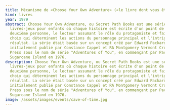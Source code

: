 ```yaml
---
title: Mécanisme de «Choose Your Own Adventure» («le livre dont vous êtes le héro»)
kind: livres
year: 1979
abstract: Choose Your Own Adventure, ou Secret Path Books est une série de
  livres-jeux pour enfants où chaque histoire est écrite d'un point de vue à la
  deuxième personne, le lecteur assumant le rôle du protagoniste et faisant des
  choix qui déterminent les actions du personnage principal et l'intrigue.
  résultat. La série était basée sur un concept créé par Edward Packard et
  initialement publié par Constance Cappel et RA Montgomery Vermont Crossroads
  Press sous le nom de série "Adventures of You", en commençant par Packard's
  Sugarcane Island en 1976.
description: Choose Your Own Adventure, ou Secret Path Books est une série de
  livres-jeux pour enfants où chaque histoire est écrite d'un point de vue à la
  deuxième personne, le lecteur assumant le rôle du protagoniste et faisant des
  choix qui déterminent les actions du personnage principal et l'intrigue.
  résultat. La série était basée sur un concept créé par Edward Packard et
  initialement publié par Constance Cappel et RA Montgomery Vermont Crossroads
  Press sous le nom de série "Adventures of You", en commençant par Packard's
  Sugarcane Island en 1976.
image: /assets/images/events/cave-of-time.jpg
---
```

